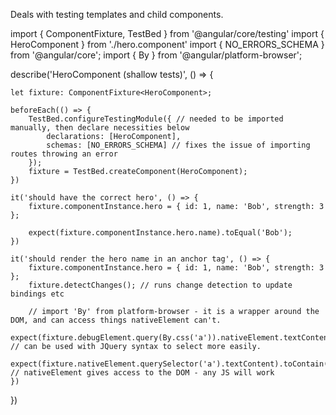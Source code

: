 Deals with testing templates and child components.

import { ComponentFixture, TestBed } from '@angular/core/testing'
import { HeroComponent } from './hero.component'
import { NO_ERRORS_SCHEMA } from '@angular/core';
import { By } from '@angular/platform-browser';

describe('HeroComponent (shallow tests)', () => {

    let fixture: ComponentFixture<HeroComponent>;

    beforeEach(() => {
        TestBed.configureTestingModule({ // needed to be imported manually, then declare necessities below
            declarations: [HeroComponent],
            schemas: [NO_ERRORS_SCHEMA] // fixes the issue of importing routes throwing an error
        });
        fixture = TestBed.createComponent(HeroComponent);
    })

    it('should have the correct hero', () => {
        fixture.componentInstance.hero = { id: 1, name: 'Bob', strength: 3 };

        expect(fixture.componentInstance.hero.name).toEqual('Bob');
    })

    it('should render the hero name in an anchor tag', () => {
        fixture.componentInstance.hero = { id: 1, name: 'Bob', strength: 3 };
        fixture.detectChanges(); // runs change detection to update bindings etc

        // import 'By' from platform-browser - it is a wrapper around the DOM, and can access things nativeElement can't.
        expect(fixture.debugElement.query(By.css('a')).nativeElement.textContent).toContain('Bob') // can be used with JQuery syntax to select more easily.
        expect(fixture.nativeElement.querySelector('a').textContent).toContain('Bob'); // nativeElement gives access to the DOM - any JS will work
    })
})